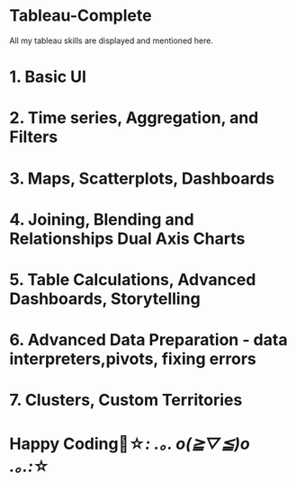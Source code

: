 # Tableau-Complete
All my tableau skills are displayed and mentioned here.

# 1. Basic UI
# 2. Time series, Aggregation, and Filters
# 3. Maps, Scatterplots, Dashboards
# 4. Joining, Blending and Relationships Dual Axis Charts
# 5. Table Calculations, Advanced Dashboards, Storytelling
# 6. Advanced Data Preparation - data interpreters,pivots, fixing errors
# 7. Clusters, Custom Territories



# Happy Coding🙂☆*: .｡. o(≧▽≦)o .｡.:*☆
  
